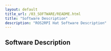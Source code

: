 ```yaml
---
layout: default
title_url: /03_SOFTWARE/README.html
title: "Software Description"
description: "ROS2RPI Hat Software Description"
---
```


## Software Description
